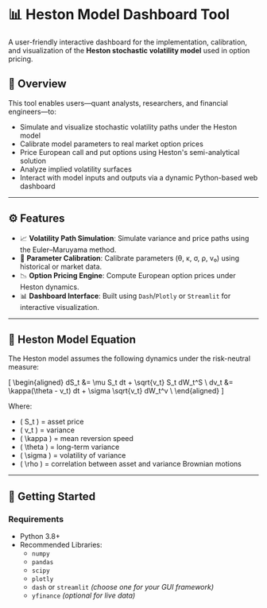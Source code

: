 # 📊 Heston Model Dashboard Tool

A user-friendly interactive dashboard for the implementation, calibration, and visualization of the **Heston stochastic volatility model** used in option pricing.

## 🧠 Overview

This tool enables users—quant analysts, researchers, and financial engineers—to:

- Simulate and visualize stochastic volatility paths under the Heston model
- Calibrate model parameters to real market option prices
- Price European call and put options using Heston's semi-analytical solution
- Analyze implied volatility surfaces
- Interact with model inputs and outputs via a dynamic Python-based web dashboard

---

## ⚙️ Features

- 📈 **Volatility Path Simulation**: Simulate variance and price paths using the Euler–Maruyama method.
- 🎯 **Parameter Calibration**: Calibrate parameters (θ, κ, σ, ρ, v₀) using historical or market data.
- 📉 **Option Pricing Engine**: Compute European option prices under Heston dynamics.
- 📊 **Dashboard Interface**: Built using `Dash`/`Plotly` or `Streamlit` for interactive visualization.

---

## 🧪 Heston Model Equation

The Heston model assumes the following dynamics under the risk-neutral measure:

\[
\begin{aligned}
dS_t &= \mu S_t dt + \sqrt{v_t} S_t dW_t^S \\
dv_t &= \kappa(\theta - v_t) dt + \sigma \sqrt{v_t} dW_t^v \\
\end{aligned}
\]

Where:
- \( S_t \) = asset price
- \( v_t \) = variance
- \( \kappa \) = mean reversion speed
- \( \theta \) = long-term variance
- \( \sigma \) = volatility of variance
- \( \rho \) = correlation between asset and variance Brownian motions

---

## 🚀 Getting Started

### Requirements

- Python 3.8+
- Recommended Libraries:
  - `numpy`
  - `pandas`
  - `scipy`
  - `plotly`
  - `dash` or `streamlit` *(choose one for your GUI framework)*
  - `yfinance` *(optional for live data)*

